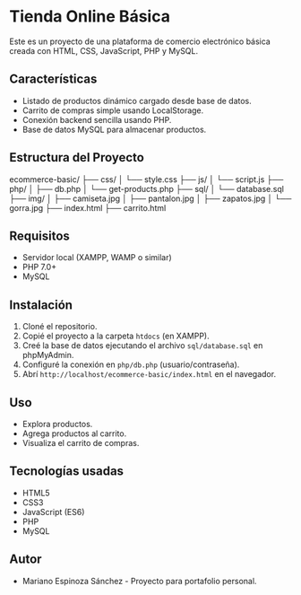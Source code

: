# Tienda Online Básica

Este es un proyecto de una plataforma de comercio electrónico básica creada con HTML, CSS, JavaScript, PHP y MySQL.

## Características

- Listado de productos dinámico cargado desde base de datos.
- Carrito de compras simple usando LocalStorage.
- Conexión backend sencilla usando PHP.
- Base de datos MySQL para almacenar productos.

## Estructura del Proyecto

ecommerce-basic/
├── css/
│   └── style.css
├── js/
│   └── script.js
├── php/
│   ├── db.php
│   └── get-products.php
├── sql/
│   └── database.sql
├── img/
│   ├── camiseta.jpg
│   ├── pantalon.jpg
│   ├── zapatos.jpg
│   └── gorra.jpg
├── index.html
├── carrito.html


## Requisitos

- Servidor local (XAMPP, WAMP o similar)
- PHP 7.0+
- MySQL

## Instalación

1. Cloné el repositorio.
2. Copié el proyecto a la carpeta `htdocs` (en XAMPP).
3. Creé la base de datos ejecutando el archivo `sql/database.sql` en phpMyAdmin.
4. Configuré la conexión en `php/db.php` (usuario/contraseña).
5. Abrí `http://localhost/ecommerce-basic/index.html` en el navegador.

## Uso

- Explora productos.
- Agrega productos al carrito.
- Visualiza el carrito de compras.

## Tecnologías usadas

- HTML5
- CSS3
- JavaScript (ES6)
- PHP
- MySQL

## Autor

- Mariano Espinoza Sánchez - Proyecto para portafolio personal.

